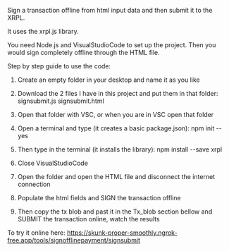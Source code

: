 Sign a transaction offline from html input data and then submit it to the XRPL. 

It uses the xrpl.js library.

You need Node.js and VisualStudioCode to set up the project. Then you would sign completely offline through the HTML file.

Step by step guide to use the code:

1) Create an empty folder in your desktop and name it as you like

2) Download the 2 files I have in this project and put them in that folder:
   signsubmit.js
   signsubmit.html

3) Open that folder with VSC, or when you are in VSC open that folder

4) Open a terminal and type (it creates a basic package.json): npm init --yes

5) Then type in the terminal (it installs the library): npm install --save xrpl

6) Close VisualStudioCode
  
7) Open the folder and open the HTML file and disconnect the internet connection

8) Populate the html fields and SIGN the transaction offline

9) Then copy the tx blob and past it in the Tx_blob section bellow and SUBMIT the transaction online, watch the results

To try it online here: https://skunk-proper-smoothly.ngrok-free.app/tools/signofflinepayment/signsubmit
